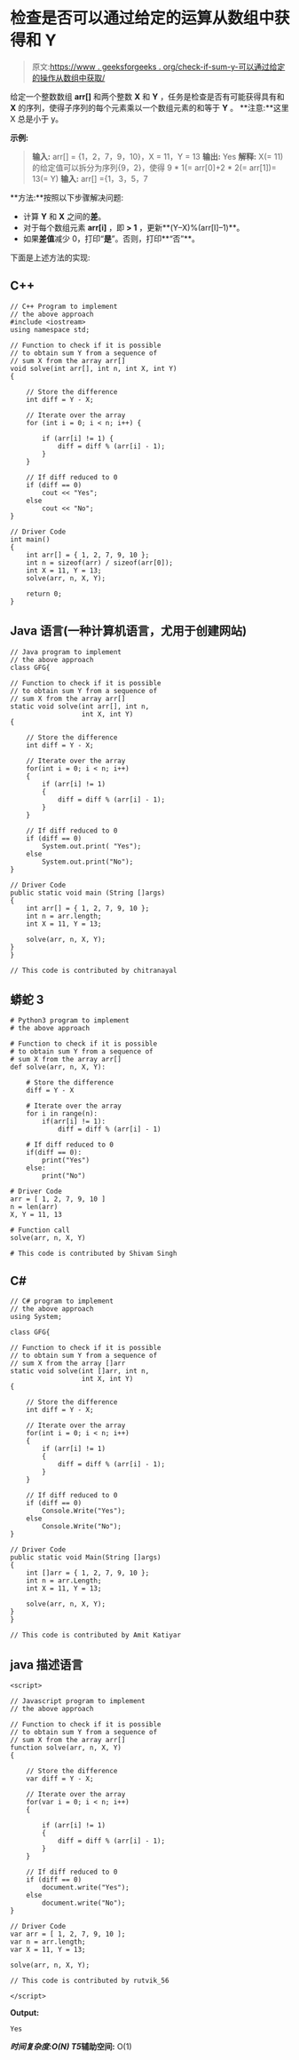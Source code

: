 # 检查是否可以通过给定的运算从数组中获得和 Y

> 原文:[https://www . geeksforgeeks . org/check-if-sum-y-可以通过给定的操作从数组中获取/](https://www.geeksforgeeks.org/check-if-sum-y-can-be-obtained-from-the-array-by-the-given-operations/)

给定一个整数数组 **arr[]** 和两个整数 **X** 和 **Y** ，任务是检查是否有可能获得具有和 **X** 的序列，使得子序列的每个元素乘以一个数组元素的和等于 **Y** 。
**注意:**这里 X 总是小于 y。

**示例:**

> **输入:** arr[] = {1，2，7，9，10}，X = 11，Y = 13
> **输出:** Yes
> **解释:**
> X(= 11)的给定值可以拆分为序列{9，2}，使得 9 * 1(= arr[0]+2 * 2(= arr[1])= 13(= Y)
> **输入:** arr[] ={1，3，5，7

**方法:**按照以下步骤解决问题:

*   计算 **Y** 和 **X** 之间的**差**。
*   对于每个数组元素 **arr[i]** ，即 **> 1** ，更新**(Y–X)%(arr[I]–1)**。
*   如果**差值**减少 0，打印“**是**”。否则，打印**“否”**。

下面是上述方法的实现:

## C++

```
// C++ Program to implement
// the above approach
#include <iostream>
using namespace std;

// Function to check if it is possible
// to obtain sum Y from a sequence of
// sum X from the array arr[]
void solve(int arr[], int n, int X, int Y)
{

    // Store the difference
    int diff = Y - X;

    // Iterate over the array
    for (int i = 0; i < n; i++) {

        if (arr[i] != 1) {
            diff = diff % (arr[i] - 1);
        }
    }

    // If diff reduced to 0
    if (diff == 0)
        cout << "Yes";
    else
        cout << "No";
}

// Driver Code
int main()
{
    int arr[] = { 1, 2, 7, 9, 10 };
    int n = sizeof(arr) / sizeof(arr[0]);
    int X = 11, Y = 13;
    solve(arr, n, X, Y);

    return 0;
}
```

## Java 语言(一种计算机语言，尤用于创建网站)

```
// Java program to implement
// the above approach
class GFG{

// Function to check if it is possible
// to obtain sum Y from a sequence of
// sum X from the array arr[]
static void solve(int arr[], int n,
                  int X, int Y)
{

    // Store the difference
    int diff = Y - X;

    // Iterate over the array
    for(int i = 0; i < n; i++)
    {
        if (arr[i] != 1)
        {
            diff = diff % (arr[i] - 1);
        }
    }

    // If diff reduced to 0
    if (diff == 0)
        System.out.print( "Yes");
    else
        System.out.print("No");
}

// Driver Code
public static void main (String []args)
{
    int arr[] = { 1, 2, 7, 9, 10 };
    int n = arr.length;
    int X = 11, Y = 13;

    solve(arr, n, X, Y);
}
}

// This code is contributed by chitranayal
```

## 蟒蛇 3

```
# Python3 program to implement
# the above approach

# Function to check if it is possible
# to obtain sum Y from a sequence of
# sum X from the array arr[]
def solve(arr, n, X, Y):

    # Store the difference
    diff = Y - X

    # Iterate over the array
    for i in range(n):
        if(arr[i] != 1):
            diff = diff % (arr[i] - 1)

    # If diff reduced to 0
    if(diff == 0):
        print("Yes")
    else:
        print("No")

# Driver Code
arr = [ 1, 2, 7, 9, 10 ]
n = len(arr)
X, Y = 11, 13

# Function call
solve(arr, n, X, Y)

# This code is contributed by Shivam Singh
```

## C#

```
// C# program to implement
// the above approach
using System;

class GFG{

// Function to check if it is possible
// to obtain sum Y from a sequence of
// sum X from the array []arr
static void solve(int []arr, int n,
                  int X, int Y)
{

    // Store the difference
    int diff = Y - X;

    // Iterate over the array
    for(int i = 0; i < n; i++)
    {
        if (arr[i] != 1)
        {
            diff = diff % (arr[i] - 1);
        }
    }

    // If diff reduced to 0
    if (diff == 0)
        Console.Write("Yes");
    else
        Console.Write("No");
}

// Driver Code
public static void Main(String []args)
{
    int []arr = { 1, 2, 7, 9, 10 };
    int n = arr.Length;
    int X = 11, Y = 13;

    solve(arr, n, X, Y);
}
}

// This code is contributed by Amit Katiyar
```

## java 描述语言

```
<script>

// Javascript program to implement
// the above approach

// Function to check if it is possible
// to obtain sum Y from a sequence of
// sum X from the array arr[]
function solve(arr, n, X, Y)
{

    // Store the difference
    var diff = Y - X;

    // Iterate over the array
    for(var i = 0; i < n; i++)
    {

        if (arr[i] != 1)
        {
            diff = diff % (arr[i] - 1);
        }
    }

    // If diff reduced to 0
    if (diff == 0)
        document.write("Yes");
    else
        document.write("No");
}

// Driver Code
var arr = [ 1, 2, 7, 9, 10 ];
var n = arr.length;
var X = 11, Y = 13;

solve(arr, n, X, Y);

// This code is contributed by rutvik_56

</script>
```

**Output:** 

```
Yes
```

***时间复杂度:**O(N)*
T5**辅助空间:** O(1)